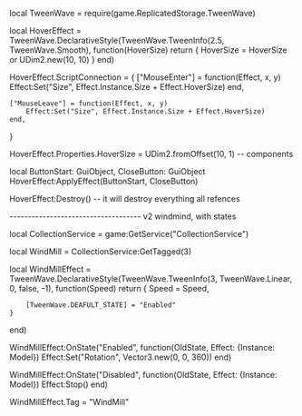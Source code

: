 local TweenWave = require(game.ReplicatedStorage.TweenWave)


local HoverEffect = TweenWave.DeclarativeStyle(TweenWave.TweenInfo(2.5, TweenWave.Smooth), function(HoverSize)
    return {
        HoverSize = HoverSize or UDim2.new(10, 10)
    }
end)

HoverEffect.ScriptConnection = {
    ["MouseEnter"] = function(Effect, x, y)
        Effect:Set("Size", Effect.Instance.Size + Effect.HoverSize)
    end,

    ["MouseLeave"] = function(Effect, x, y)
        Effect:Set("Size", Effect.Instance.Size + Effect.HoverSize)
    end,
}

HoverEffect.Properties.HoverSize = UDim2.fromOffset(10, 1)
-- components

local ButtonStart: GuiObject, CloseButton: GuiObject
HoverEffect:ApplyEffect(ButtonStart, CloseButton)

HoverEffect:Destroy() -- it will destroy everything all refences

------------------------------------ v2 windmind, with states

local CollectionService = game:GetService("CollectionService")

local WindMill = CollectionService:GetTagged(3)

local WindMillEffect = TweenWave.DeclarativeStyle(TweenWave.TweenInfo(3, TweenWave.Linear, 0, false, -1), function(Speed)
    return {
        Speed = Speed,

        [TweenWave.DEAFULT_STATE] = "Enabled"
    }
end)

WindMillEffect:OnState("Enabled", function(OldState, Effect: {Instance: Model})
    Effect:Set("Rotation", Vector3.new(0, 0, 360))
end)

WindMillEffect:OnState("Disabled", function(OldState, Effect: {Instance: Model})
    Effect:Stop()
end)


WindMillEffect.Tag = "WindMill"

